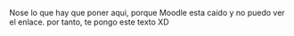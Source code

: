 Nose lo que hay que poner aqui, porque Moodle esta caido y no puedo ver el enlace. por tanto, te pongo este texto XD
